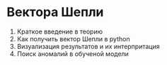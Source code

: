 # Вектора Шепли

1. Краткое введение в теорию
2. Как получить вектор Шепли в python
3. Визуализация результатов и их интерпритация 
4. Поиск аномалий в обученой модели
